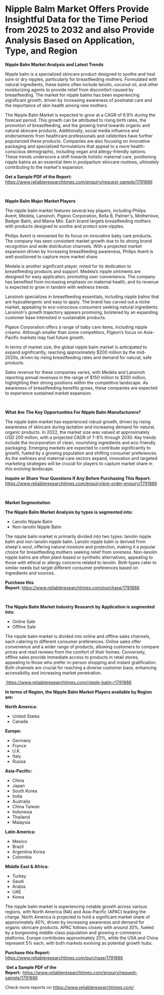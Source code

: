 <p><h1>Nipple Balm Market Offers Provide Insightful Data for the Time Period from 2025 to 2032 and also Provide Analysis Based on Application, Type, and Region</h1></p><p><strong>Nipple Balm Market Analysis and Latest Trends</strong></p>
<p><p>Nipple balm is a specialized skincare product designed to soothe and heal sore or dry nipples, particularly for breastfeeding mothers. Formulated with natural ingredients, these balms often include lanolin, coconut oil, and other moisturizing agents to provide relief from discomfort caused by breastfeeding. The market for nipple balms has been experiencing significant growth, driven by increasing awareness of postnatal care and the importance of skin health among new mothers.</p><p>The Nipple Balm Market is expected to grow at a CAGR of 6.9% during the forecast period. This growth can be attributed to rising birth rates, the promotion of breastfeeding, and the growing trend towards organic and natural skincare products. Additionally, social media influence and endorsements from healthcare professionals and celebrities have further popularized these products. Companies are also focusing on innovative packaging and specialized formulations that appeal to a more health-conscious demographic, including vegan and allergy-friendly options. These trends underscore a shift towards holistic maternal care, positioning nipple balms as an essential item in postpartum skincare routines, ultimately contributing to the market's expansion.</p></p>
<p><strong>Get a Sample PDF of the Report:&nbsp;</strong> <a href="https://www.reliableresearchtimes.com/enquiry/request-sample/1791886?utm_campaign=2189&utm_medium=2&utm_source=Github&utm_content=ia&utm_term=09022025&utm_id=nipple-balm">https://www.reliableresearchtimes.com/enquiry/request-sample/1791886</a></p>
<p>&nbsp;</p>
<p><strong>Nipple Balm Major Market Players</strong></p>
<p><p>The nipple balm market features several key players, including Philips Avent, Medela, Lansinoh, Pigeon Corporation, Bella B, Palmer's, Motherlove, Badger Balm, and Mama Mio. Each brand targets breastfeeding mothers with products designed to soothe and protect sore nipples.</p><p>Philips Avent is renowned for its focus on innovative baby care products. The company has seen consistent market growth due to its strong brand recognition and wide distribution channels. With a projected market expansion driven by increasing breastfeeding awareness, Philips Avent is well-positioned to capture more market share.</p><p>Medela is another significant player, noted for its dedication to breastfeeding products and support. Medela’s nipple ointments are designed for easy application, promoting user convenience. The company has benefited from increasing emphasis on maternal health, and its revenue is expected to grow in tandem with wellness trends.</p><p>Lansinoh specializes in breastfeeding essentials, including nipple balms that are hypoallergenic and easy to apply. The brand has carved out a niche market, appealing to eco-conscious consumers seeking natural ingredients. Lansinoh's growth trajectory appears promising, bolstered by an expanding customer base interested in sustainable products.</p><p>Pigeon Corporation offers a range of baby care items, including nipple creams. Although smaller than some competitors, Pigeon’s focus on Asia-Pacific markets may fuel future growth.</p><p>In terms of market size, the global nipple balm market is anticipated to expand significantly, reaching approximately $200 million by the mid-2020s, driven by rising breastfeeding rates and demand for natural, safe products. </p><p>Sales revenue for these companies varies, with Medela and Lansinoh reporting annual revenues in the range of $150 million to $300 million, highlighting their strong positions within the competitive landscape. As awareness of breastfeeding benefits grows, these companies are expected to experience sustained market expansion.</p></p>
<p>&nbsp;</p>
<p><strong>What Are The Key Opportunities For Nipple Balm Manufacturers?</strong></p>
<p><p>The nipple balm market has experienced robust growth, driven by rising awareness of skincare during lactation and increasing demand for natural, organic products. In 2022, the market size was valued at approximately USD 200 million, with a projected CAGR of 7-9% through 2030. Key trends include the incorporation of clean, nourishing ingredients and eco-friendly packaging. Emerging markets are expected to contribute significantly to growth, fueled by a growing population and shifting consumer preferences. As the wellness and maternal care sectors expand, innovation and targeted marketing strategies will be crucial for players to capture market share in this evolving landscape.</p></p>
<p><strong>Inquire or Share Your Questions If Any Before Purchasing This Report:</strong> <a href="https://www.reliableresearchtimes.com/enquiry/pre-order-enquiry/1791886?utm_campaign=2189&utm_medium=2&utm_source=Github&utm_content=ia&utm_term=09022025&utm_id=nipple-balm">https://www.reliableresearchtimes.com/enquiry/pre-order-enquiry/1791886</a></p>
<p>&nbsp;</p>
<p><strong>Market Segmentation</strong></p>
<p><strong>The Nipple Balm Market Analysis by types is segmented into:</strong></p>
<p><ul><li>Lanolin Nipple Balm</li><li>Non-lanolin Nipple Balm</li></ul></p>
<p><p>The nipple balm market is primarily divided into two types: lanolin nipple balm and non-lanolin nipple balm. Lanolin nipple balm is derived from sheep's wool, offering natural moisture and protection, making it a popular choice for breastfeeding mothers seeking relief from soreness. Non-lanolin nipple balms are often plant-based or synthetic alternatives, appealing to those with ethical or allergy concerns related to lanolin. Both types cater to similar needs but target different consumer preferences based on ingredients and sources.</p></p>
<p><strong>Purchase this Report:&nbsp;</strong><a href="https://www.reliableresearchtimes.com/purchase/1791886?utm_campaign=2189&utm_medium=2&utm_source=Github&utm_content=ia&utm_term=09022025&utm_id=nipple-balm">https://www.reliableresearchtimes.com/purchase/1791886</a></p>
<p>&nbsp;</p>
<p><strong>The Nipple Balm Market Industry Research by Application is segmented into:</strong></p>
<p><ul><li>Online Sale</li><li>Offline Sale</li></ul></p>
<p><p>The nipple balm market is divided into online and offline sales channels, each catering to different consumer preferences. Online sales offer convenience and a wider range of products, allowing customers to compare prices and read reviews from the comfort of their homes. Conversely, offline sales provide immediate access to products in retail stores, appealing to those who prefer in-person shopping and instant gratification. Both channels are crucial for reaching a diverse customer base, enhancing accessibility and increasing market penetration.</p></p>
<p><a href="https://www.reliableresearchtimes.com/nipple-balm-r1791886?utm_campaign=2189&utm_medium=2&utm_source=Github&utm_content=ia&utm_term=09022025&utm_id=nipple-balm">&nbsp;https://www.reliableresearchtimes.com/nipple-balm-r1791886</a></p>
<p><strong>In terms of Region, the Nipple Balm Market Players available by Region are:</strong></p>
<p>
    <p> <strong> North America: </strong>
        <ul>
            <li>United States</li>
            <li>Canada</li>
        </ul>
        </p> 
    <p> <strong> Europe: </strong>
        <ul>
            <li>Germany</li>
            <li>France</li>
            <li>U.K.</li>
            <li>Italy</li>
            <li>Russia</li>
        </ul>
        </p> 
    <p> <strong> Asia-Pacific: </strong>
        <ul>
            <li>China</li>
            <li>Japan</li>
            <li>South Korea</li>
            <li>India</li>
            <li>Australia</li>
            <li>China Taiwan</li>
            <li>Indonesia</li>
            <li>Thailand</li>
            <li>Malaysia</li>
        </ul>
        </p> 
    <p> <strong> Latin America: </strong>
        <ul>
            <li>Mexico</li>
            <li>Brazil</li>
            <li>Argentina Korea</li>
            <li>Colombia</li>
        </ul>
        </p> 
    <p> <strong> Middle East & Africa: </strong>
        <ul>
            <li>Turkey</li>
            <li>Saudi</li>
            <li>Arabia</li>
            <li>UAE</li>
            <li>Korea</li>
        </ul>
    </p>
    </p>
<p><p>The nipple balm market is experiencing notable growth across various regions, with North America (NA) and Asia-Pacific (APAC) leading the charge. North America is projected to hold a significant market share of approximately 40%, driven by increasing awareness and demand for organic skincare products. APAC follows closely with around 30%, fueled by a burgeoning middle-class population and growing e-commerce platforms. Europe contributes approximately 20%, while the USA and China represent 5% each, with both markets evolving as potential growth hubs.</p></p>
<p><strong>Purchase this Report: </strong><a href="https://www.reliableresearchtimes.com/purchase/1791886?utm_campaign=2189&utm_medium=2&utm_source=Github&utm_content=ia&utm_term=09022025&utm_id=nipple-balm">https://www.reliableresearchtimes.com/purchase/1791886</a></p>
<p>&nbsp;<strong>Get a Sample PDF of the Report:&nbsp;&nbsp;</strong><a href="https://www.reliableresearchtimes.com/enquiry/request-sample/1791886?utm_campaign=2189&utm_medium=2&utm_source=Github&utm_content=ia&utm_term=09022025&utm_id=nipple-balm">https://www.reliableresearchtimes.com/enquiry/request-sample/1791886</a></p>
<p><strong></strong></p>
<p>Check more reports on <a href="https://www.reliableresearchtimes.com/?utm_campaign=2189&utm_medium=2&utm_source=Github&utm_content=ia&utm_term=09022025&utm_id=nipple-balm">https://www.reliableresearchtimes.com/</a></p>